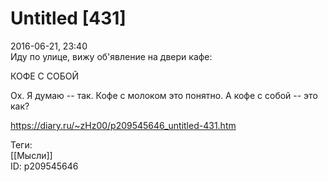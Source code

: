 Untitled [431]
===============

   
 2016-06-21, 23:40   
  Иду по улице, вижу об'явление на двери кафе:   
   
 КОФЕ С СОБОЙ   
   
 Ох. Я думаю -- так. Кофе с молоком это понятно. А кофе с собой -- это как?   
    
 <https://diary.ru/~zHz00/p209545646_untitled-431.htm>   
   
 Теги:   
 [[Мысли]]   
 ID: p209545646